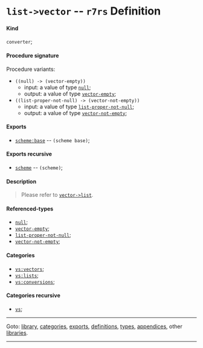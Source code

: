 

<a id='definition__r7rs__list-_3e_vector'></a>

# `list->vector` -- `r7rs` Definition


<a id='definition__r7rs__list-_3e_vector__kind'></a>

#### Kind

`converter`;


<a id='definition__r7rs__list-_3e_vector__procedure-signature'></a>

#### Procedure signature

Procedure variants:
 * `((null) -> (vector-empty))`
   * input: a value of type [`null`](../../r7rs/types/null.md#type__r7rs__null);
   * output: a value of type [`vector-empty`](../../r7rs/types/vector-empty.md#type__r7rs__vector-empty);
 * `((list-proper-not-null) -> (vector-not-empty))`
   * input: a value of type [`list-proper-not-null`](../../r7rs/types/list-proper-not-null.md#type__r7rs__list-proper-not-null);
   * output: a value of type [`vector-not-empty`](../../r7rs/types/vector-not-empty.md#type__r7rs__vector-not-empty);


<a id='definition__r7rs__list-_3e_vector__exports'></a>

#### Exports

 * [`scheme:base`](../../r7rs/exports/scheme_3a_base.md#export__r7rs__scheme_3a_base) -- `(scheme base)`;


<a id='definition__r7rs__list-_3e_vector__exports-recursive'></a>

#### Exports recursive

 * [`scheme`](../../r7rs/exports/scheme.md#export__r7rs__scheme) -- `(scheme)`;


<a id='definition__r7rs__list-_3e_vector__description'></a>

#### Description

> Please refer to [`vector->list`](../../r7rs/definitions/vector-_3e_list.md#definition__r7rs__vector-_3e_list).


<a id='definition__r7rs__list-_3e_vector__referenced-types'></a>

#### Referenced-types

 * [`null`](../../r7rs/types/null.md#type__r7rs__null);
 * [`vector-empty`](../../r7rs/types/vector-empty.md#type__r7rs__vector-empty);
 * [`list-proper-not-null`](../../r7rs/types/list-proper-not-null.md#type__r7rs__list-proper-not-null);
 * [`vector-not-empty`](../../r7rs/types/vector-not-empty.md#type__r7rs__vector-not-empty);


<a id='definition__r7rs__list-_3e_vector__categories'></a>

#### Categories

 * [`vs:vectors`](../../r7rs/categories/vs_3a_vectors.md#category__r7rs__vs_3a_vectors);
 * [`vs:lists`](../../r7rs/categories/vs_3a_lists.md#category__r7rs__vs_3a_lists);
 * [`vs:conversions`](../../r7rs/categories/vs_3a_conversions.md#category__r7rs__vs_3a_conversions);


<a id='definition__r7rs__list-_3e_vector__categories-recursive'></a>

#### Categories recursive

 * [`vs`](../../r7rs/categories/vs.md#category__r7rs__vs);

----

Goto: [library](../../r7rs/_index.md#library__r7rs), [categories](../../r7rs/categories/_index.md#toc__r7rs__categories), [exports](../../r7rs/exports/_index.md#toc__r7rs__exports), [definitions](../../r7rs/definitions/_index.md#toc__r7rs__definitions), [types](../../r7rs/types/_index.md#toc__r7rs__types), [appendices](../../r7rs/appendices/_index.md#toc__r7rs__appendices), other [libraries](../../_libraries.md#toc__libraries).

----

